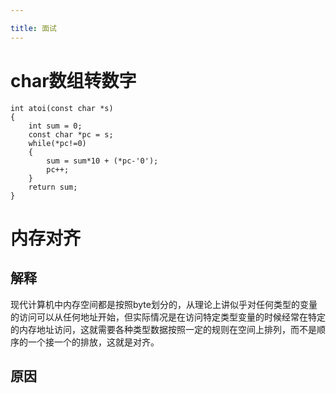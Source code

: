 ```yaml
---

title: 面试
---
```


# char数组转数字
```
int atoi(const char *s)
{
	int sum = 0;
	const char *pc = s;
	while(*pc!=0)
	{
		sum = sum*10 + (*pc-'0');
		pc++;
	}
	return sum;
}
```

# 内存对齐

## 解释
现代计算机中内存空间都是按照byte划分的，从理论上讲似乎对任何类型的变量的访问可以从任何地址开始，但实际情况是在访问特定类型变量的时候经常在特定的内存地址访问，这就需要各种类型数据按照一定的规则在空间上排列，而不是顺序的一个接一个的排放，这就是对齐。
## 原因

